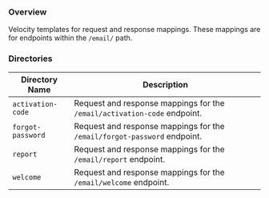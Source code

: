 ### Overview

Velocity templates for request and response mappings.  These mappings are for endpoints within the `/email/` path.

### Directories

| Directory Name       | Description                                                                    |
|----------------------|--------------------------------------------------------------------------------|
| `activation-code`    | Request and response mappings for the `/email/activation-code` endpoint.       |
| `forgot-password`    | Request and response mappings for the `/email/forgot-password` endpoint.       |
| `report`             | Request and response mappings for the `/email/report` endpoint.                |
| `welcome`            | Request and response mappings for the `/email/welcome` endpoint.               |